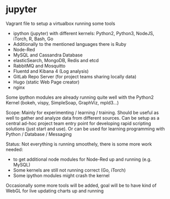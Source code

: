 # jupyter
Vagrant file to setup a virtualbox running some tools 
- ipython (jupyter) with different kernels: Python2, Python3, NodeJS, iTorch, R, Bash, Go
- Additionally to the mentioned languages there is Ruby
- Node-Red
- MySQL and Cassandra Database
- elasticSearch, MongoDB, Redis and etcd
- RabbitMQ and Mosquitto
- Fluentd and Kibana 4 (Log analysis)
- GitLab Repo Server (for project teams sharing locally data)
- Hugo (static Web Page creator)
- nginx

Some ipython modules are already running quite well with the Python2 Kernel (bokeh, vispy, SimpleSoap, GraphViz, mpld3...)

Scope:
Mainly for experimenting / learning / training. Should be useful as well to gather and analyze data from different sources.
Can be setup as a central ad-hoc project team entry point for developing rapid scripting solutions (just start and use).
Or can be used for learning programming with Python / Database / Messaging

Status:
Not everything is running smoothely, there is some more work needed:
- to get additional node modules for Node-Red up and running (e.g. MySQL)
- Some kernels are still not running correct (Go, iTorch)
- Some ipython modules might crash the kernel

Occasionally some more tools will be added, goal will be to have kind of WebGL for live updating charts up and running
